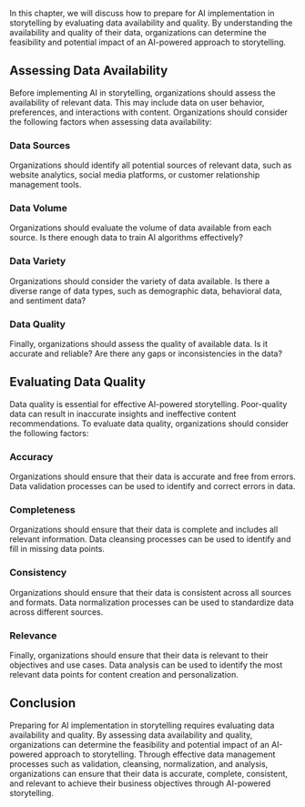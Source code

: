
In this chapter, we will discuss how to prepare for AI implementation in storytelling by evaluating data availability and quality. By understanding the availability and quality of their data, organizations can determine the feasibility and potential impact of an AI-powered approach to storytelling.

Assessing Data Availability
---------------------------

Before implementing AI in storytelling, organizations should assess the availability of relevant data. This may include data on user behavior, preferences, and interactions with content. Organizations should consider the following factors when assessing data availability:

### Data Sources

Organizations should identify all potential sources of relevant data, such as website analytics, social media platforms, or customer relationship management tools.

### Data Volume

Organizations should evaluate the volume of data available from each source. Is there enough data to train AI algorithms effectively?

### Data Variety

Organizations should consider the variety of data available. Is there a diverse range of data types, such as demographic data, behavioral data, and sentiment data?

### Data Quality

Finally, organizations should assess the quality of available data. Is it accurate and reliable? Are there any gaps or inconsistencies in the data?

Evaluating Data Quality
-----------------------

Data quality is essential for effective AI-powered storytelling. Poor-quality data can result in inaccurate insights and ineffective content recommendations. To evaluate data quality, organizations should consider the following factors:

### Accuracy

Organizations should ensure that their data is accurate and free from errors. Data validation processes can be used to identify and correct errors in data.

### Completeness

Organizations should ensure that their data is complete and includes all relevant information. Data cleansing processes can be used to identify and fill in missing data points.

### Consistency

Organizations should ensure that their data is consistent across all sources and formats. Data normalization processes can be used to standardize data across different sources.

### Relevance

Finally, organizations should ensure that their data is relevant to their objectives and use cases. Data analysis can be used to identify the most relevant data points for content creation and personalization.

Conclusion
----------

Preparing for AI implementation in storytelling requires evaluating data availability and quality. By assessing data availability and quality, organizations can determine the feasibility and potential impact of an AI-powered approach to storytelling. Through effective data management processes such as validation, cleansing, normalization, and analysis, organizations can ensure that their data is accurate, complete, consistent, and relevant to achieve their business objectives through AI-powered storytelling.
